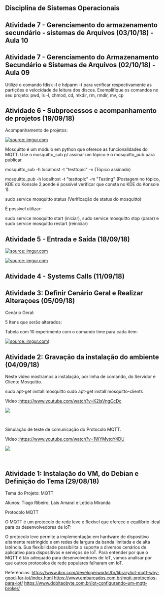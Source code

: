 ## Disciplina de Sistemas Operacionais


## Atividade 7 - 	Gerenciamento do armazenamento secundário - sistemas de Arquivos (03/10/18) - Aula 10


## Atividade 7 - 	Gerenciamento do Armazenamento Secundário e Sistemas de Arquivos (02/10/18) - Aula 09

Utilize o comando fdisk -l e hdparm -t <disco> para verificar respectivamente as partições e velocidade de leitura dos discos. Exemplifique os comandos no seu projeto: pwd, ls -l, chmod, cd, mkdir, rm, rmdir, mv, cp 

## Atividade 6 - Subprocessos e acompanhamento de projetos (19/09/18)

Acompanhamento de projetos:

<a href="https://imgur.com/qJ0CIim"><img src="https://imgur.com/qJ0CIim.jpg" title="source: imgur.com" /></a>

Mosquitto é um módulo em python que oferece as funcionalidades do MQTT.
Use o mosquitto_sub p/ assinar um tópico e o mosquitto_pub para publicar.

mosquitto_sub -h localhost -t "testtopic" -v (Tópico assinado)
  
mosquitto_pub -h localhost -t "testtopic" -m "Testing" (Postagem no tópico, KDE do Konsole 2,aonde é possível verificar que consta no KDE do Konsole 1).

sudo service mosquitto status (Verificação de status do mosquitto)
 
É possível utilizar:
 
sudo service mosquitto start (iniciar),
sudo service mosquitto stop  (parar) e
sudo service mosquitto restart (reiniciar)


## Atividade 5 - Entrada e Saída (18/09/18)

<a href="https://imgur.com/ftz6XYE"><img src="https://imgur.com/ftz6XYE.jpg" title="source: imgur.com" /></a>

<a href="https://imgur.com/PozjqMp"><img src="https://imgur.com/PozjqMp.jpg" title="source: imgur.com" /></a>


## Atividade 4 - Systems Calls (11/09/18)

## Atividade 3: Definir Cenário Geral e Realizar Alteraçoes (05/09/18)

Cenário Geral: <br/>

5 Itens que serão alterados: <br/>

Tabela com 10 experimento com o comando time para cada item: <br/>

<a href="https://imgur.com/nJnef2O"><img src="https://imgur.com/nJnef2O.jpg" title="source: imgur.com" /></a>)


## Atividade 2: Gravação da instalação do ambiente (04/09/18)

Neste vídeo mostramos a instalação, por linha de comando, do Servidor e Cliente Mosquitto.

sudo apt-get install mosquitto
sudo apt-get install mosquitto-clients

Video :https://www.youtube.com/watch?v=K2IsVngCcDc <br/>

[![](https://img.youtube.com/vi/K2IsVngCcDc/0.jpg)](https://www.youtube.com/watch?v=K2IsVngCcDc)

<br/>

Simulação de teste de comunicação do Protocolo MQTT.

Video :https://www.youtube.com/watch?v=1WYMytqY4DU <br/>

[![](https://img.youtube.com/vi/1WYMytqY4DU/0.jpg)](https://www.youtube.com/watch?v=1WYMytqY4DU)

<br/>

## Atividade 1: Instalação do VM, do Debian e Definição do Tema (29/08/18)

Tema do Projeto: MQTT

Alunos: Tiago Ribeiro, Lais Amaral e Leticia Miranda

Protocolo MQTT

O MQTT é um protocolo de rede leve e flexível que oferece o equilíbrio ideal para os desenvolvedores de IoT:

O protocolo leve permite a implementação em hardware de dispositivo altamente restringido e em redes de largura da banda limitada e de alta latência.
Sua flexibilidade possibilita o suporte a diversos cenários de aplicativo para dispositivos e serviços de IoT.
Para entender por que o MQTT é tão adequado para desenvolvedores de IoT, vamos analisar por que outros protocolos de rede populares falharam em IoT.

Referências: https://www.ibm.com/developerworks/br/library/iot-mqtt-why-good-for-iot/index.html
             https://www.embarcados.com.br/mqtt-protocolos-para-iot/
             https://www.dobitaobyte.com.br/iot-configurando-um-mqtt-broker/
              
